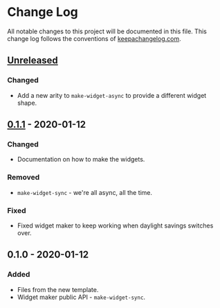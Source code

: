 # Change Log
All notable changes to this project will be documented in this file. This change log follows the conventions of [keepachangelog.com](http://keepachangelog.com/).

## [Unreleased]
### Changed
- Add a new arity to `make-widget-async` to provide a different widget shape.

## [0.1.1] - 2020-01-12
### Changed
- Documentation on how to make the widgets.

### Removed
- `make-widget-sync` - we're all async, all the time.

### Fixed
- Fixed widget maker to keep working when daylight savings switches over.

## 0.1.0 - 2020-01-12
### Added
- Files from the new template.
- Widget maker public API - `make-widget-sync`.

[Unreleased]: https://github.com/your-name/clojure_todo_app/compare/0.1.1...HEAD
[0.1.1]: https://github.com/your-name/clojure_todo_app/compare/0.1.0...0.1.1
